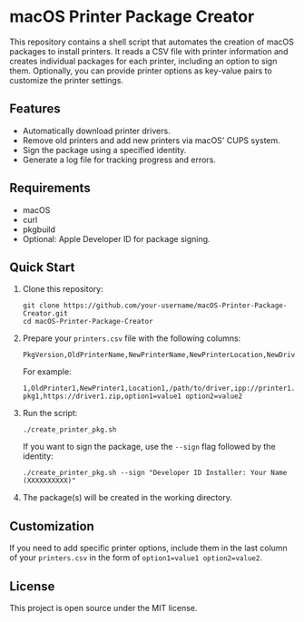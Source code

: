 # macOS Printer Package Creator

This repository contains a shell script that automates the creation of macOS packages to install printers. It reads a CSV file with printer information and creates individual packages for each printer, including an option to sign them. Optionally, you can provide printer options as key-value pairs to customize the printer settings.

## Features

- Automatically download printer drivers.
- Remove old printers and add new printers via macOS' CUPS system.
- Sign the package using a specified identity.
- Generate a log file for tracking progress and errors.

## Requirements

- macOS
- curl
- pkgbuild
- Optional: Apple Developer ID for package signing.

## Quick Start

1. Clone this repository:

    ```
    git clone https://github.com/your-username/macOS-Printer-Package-Creator.git
    cd macOS-Printer-Package-Creator
    ```

2. Prepare your `printers.csv` file with the following columns:

    ```
    PkgVersion,OldPrinterName,NewPrinterName,NewPrinterLocation,NewDriverLocation,NewPrinterIP,PackageName,DriverLocation,PrinterOptions
    ```

    For example:

    ```
    1,OldPrinter1,NewPrinter1,Location1,/path/to/driver,ipp://printer1.local,printer-pkg1,https://driver1.zip,option1=value1 option2=value2
    ```

3. Run the script:

    ```
    ./create_printer_pkg.sh
    ```

    If you want to sign the package, use the `--sign` flag followed by the identity:

    ```
    ./create_printer_pkg.sh --sign "Developer ID Installer: Your Name (XXXXXXXXXX)"
    ```

4. The package(s) will be created in the working directory. 

## Customization

If you need to add specific printer options, include them in the last column of your `printers.csv` in the form of `option1=value1 option2=value2`.

## License

This project is open source under the MIT license.
